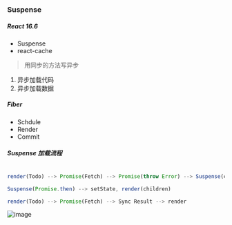 ### Suspense

##### React 16.6    
- Suspense
- react-cache


> 用同步的方法写异步
> 
1. 异步加载代码
2. 异步加载数据



##### Fiber
- Schdule
- Render
- Commit

##### Suspense 加载流程
```jsx

render(Todo) --> Promise(Fetch) --> Promise(throw Error) --> Suspense(componentDidCatch) --> render(Loading)

Suspense(Promise.then) --> setState, render(children) 

render(Todo) --> Promise(Fetch) --> Sync Result --> render


```
![image](https://user-images.githubusercontent.com/13233825/153697499-238f1e2b-ccf2-48b3-a39e-e864f682ab8c.png)
